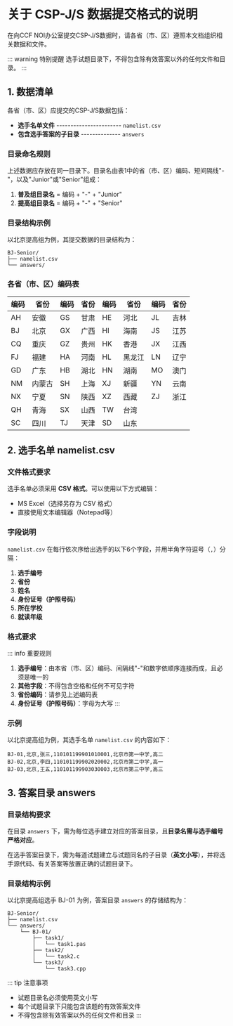 # 关于 CSP-J/S 数据提交格式的说明

在向CCF NOI办公室提交CSP-J/S数据时，请各省（市、区）遵照本文档组织相关数据和文件。

::: warning 特别提醒
选手试题目录下，不得包含除有效答案以外的任何文件和目录。
:::

## 1. 数据清单

各省（市、区）应提交的CSP-J/S数据包括：

- **选手名单文件** ----------------------- `namelist.csv`
- **包含选手答案的子目录** -------------- `answers`

### 目录命名规则

上述数据应存放在同一目录下。目录名由表1中的省（市、区）编码、短间隔线"-"，以及"Junior"或"Senior"组成：

1. **普及组目录名** = 编码 + "-" + "Junior"
2. **提高组目录名** = 编码 + "-" + "Senior"

### 目录结构示例

以北京提高组为例，其提交数据的目录结构为：

```
BJ-Senior/
├── namelist.csv
└── answers/
```

### 各省（市、区）编码表

| 编码 | 省份 | 编码 | 省份 | 编码 | 省份 | 编码 | 省份 |
|------|------|------|------|------|------|------|------|
| AH | 安徽 | GS | 甘肃 | HE | 河北 | JL | 吉林 |
| BJ | 北京 | GX | 广西 | HI | 海南 | JS | 江苏 |
| CQ | 重庆 | GZ | 贵州 | HK | 香港 | JX | 江西 |
| FJ | 福建 | HA | 河南 | HL | 黑龙江 | LN | 辽宁 |
| GD | 广东 | HB | 湖北 | HN | 湖南 | MO | 澳门 |
| NM | 内蒙古 | SH | 上海 | XJ | 新疆 | YN | 云南 |
| NX | 宁夏 | SN | 陕西 | XZ | 西藏 | ZJ | 浙江 |
| QH | 青海 | SX | 山西 | TW | 台湾 | | |
| SC | 四川 | TJ | 天津 | SD | 山东 | | |

## 2. 选手名单 namelist.csv

### 文件格式要求

选手名单必须采用 **CSV 格式**。可以使用以下方式编辑：
- MS Excel（选择另存为 CSV 格式）
- 直接使用文本编辑器（Notepad等）

### 字段说明

`namelist.csv` 在每行依次序给出选手的以下6个字段，并用半角字符逗号（`,`）分隔：

1. **选手编号**
2. **省份**
3. **姓名**
4. **身份证号（护照号码）**
5. **所在学校**
6. **就读年级**

### 格式要求

::: info 重要规则
1. **选手编号**：由本省（市、区）编码、间隔线"-"和数字依顺序连接而成，且必须是唯一的
2. **其他字段**：不得包含空格和任何不可见字符
3. **省份编码**：请参见上述编码表
4. **身份证号（护照号码）**：字母为大写
:::

### 示例

以北京提高组为例，其选手名单 `namelist.csv` 的内容如下：

```csv
BJ-01,北京,张三,110101199901010001,北京市第一中学,高二
BJ-02,北京,李四,110101199902020002,北京市第二中学,高一
BJ-03,北京,王五,110101199903030003,北京市第三中学,高三
```

## 3. 答案目录 answers

### 目录结构要求

在目录 `answers` 下，需为每位选手建立对应的答案目录，且**目录名需与选手编号严格对应**。

在选手答案目录下，需为每道试题建立与试题同名的子目录（**英文小写**），并将选手源代码、有关答案等放置正确的试题目录下。

### 目录结构示例

以北京提高组选手 BJ-01 为例，答案目录 `answers` 的存储结构为：

```
BJ-Senior/
├── namelist.csv
└── answers/
    └── BJ-01/
        ├── task1/
        │   └── task1.pas
        ├── task2/
        │   └── task2.c
        └── task3/
            └── task3.cpp
```

::: tip 注意事项
- 试题目录名必须使用英文小写
- 每个试题目录下只能包含该题的有效答案文件
- 不得包含除有效答案以外的任何文件和目录
:::
